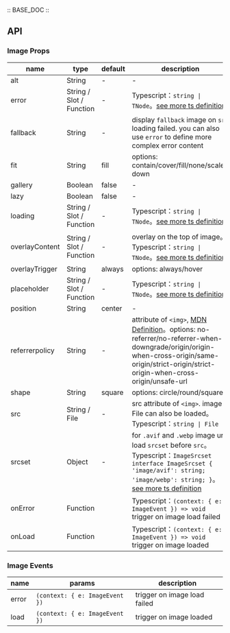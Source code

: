 :: BASE_DOC ::

## API
### Image Props

name | type | default | description | required
-- | -- | -- | -- | --
alt | String | - | \- | N
error | String / Slot / Function | - | Typescript：`string \| TNode`。[see more ts definition](https://github.com/Tencent/tdesign-vue/blob/develop/src/common.ts) | N
fallback | String | - | display `fallback` image on `src` loading failed. you can also use `error` to define more complex error content | N
fit | String | fill | options: contain/cover/fill/none/scale-down | N
gallery | Boolean | false | \- | N
lazy | Boolean | false | \- | N
loading | String / Slot / Function | - | Typescript：`string \| TNode`。[see more ts definition](https://github.com/Tencent/tdesign-vue/blob/develop/src/common.ts) | N
overlayContent | String / Slot / Function | - | overlay on the top of image。Typescript：`string \| TNode`。[see more ts definition](https://github.com/Tencent/tdesign-vue/blob/develop/src/common.ts) | N
overlayTrigger | String | always | options: always/hover | N
placeholder | String / Slot / Function | - | Typescript：`string \| TNode`。[see more ts definition](https://github.com/Tencent/tdesign-vue/blob/develop/src/common.ts) | N
position | String | center | \- | N
referrerpolicy | String | - | attribute of `<img>`, [MDN Definition](https://developer.mozilla.org/en-US/docs/Web/HTTP/Headers/Referrer-Policy)。options: no-referrer/no-referrer-when-downgrade/origin/origin-when-cross-origin/same-origin/strict-origin/strict-origin-when-cross-origin/unsafe-url | N
shape | String | square | options: circle/round/square | N
src | String / File | - | src attribute of `<img>`. image File can also be loaded。Typescript：`string \| File` | N
srcset | Object | - | for `.avif` and `.webp` image url, load `srcset` before `src`。Typescript：`ImageSrcset` `interface ImageSrcset { 'image/avif': string; 'image/webp': string; }`。[see more ts definition](https://github.com/Tencent/tdesign-vue/tree/develop/src/image/type.ts) | N
onError | Function |  | Typescript：`(context: { e: ImageEvent }) => void`<br/>trigger on image load failed | N
onLoad | Function |  | Typescript：`(context: { e: ImageEvent }) => void`<br/>trigger on image loaded | N

### Image Events

name | params | description
-- | -- | --
error | `(context: { e: ImageEvent })` | trigger on image load failed
load | `(context: { e: ImageEvent })` | trigger on image loaded
